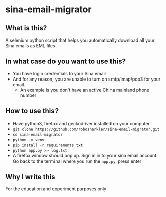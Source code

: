 # sina-email-migrator

## What is this?
A selenium python script that helps you automatically download all your Sina emails as EML files.

## In what case do you want to use this?
* You have login credentials to your Sina email 
* And for any reason, you are unable to turn on smtp/imap/pop3 for your email. 
   * An example is you don't have an active China mainland phone number

## How to use this?
* Have python3, firefox and geckodriver installed on your computer
* `git clone https://github.com/robosharkler/sina-email-migrator.git`
* `cd sina-email-migrator`
* `python -m venv`
* `pip install -r requirements.txt`
* `python app.py >> log.txt`
* A firefox window should pop up. Sign in in to your sina email account. Go back to the terminal where you run the `app.py`, press enter

## Why I write this
For the education and experiment purposes only